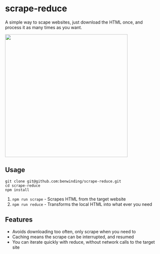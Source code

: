# scrape-reduce

A simple way to scape websites, just download the HTML once, and process it as many times as you want.

<img width="400" src="https://i.imgur.com/dCkZlaF.png"/>

## Usage

```
git clone git@github.com:benwinding/scrape-reduce.git
cd scrape-reduce
npm install
```

1. `npm run scrape` - Scrapes HTML from the target website
2. `npm run reduce` - Transforms the local HTML into what ever you need

## Features

- Avoids downloading too often, only scrape when you need to
- Caching means the scrape can be interrupted, and resumed
- You can iterate quickly with reduce, without network calls to the target site
